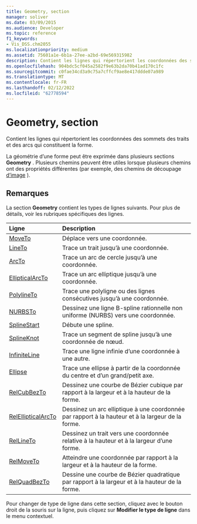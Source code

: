 ```yaml
---
title: Geometry, section
manager: soliver
ms.date: 03/09/2015
ms.audience: Developer
ms.topic: reference
f1_keywords:
- Vis_DSS.chm2055
ms.localizationpriority: medium
ms.assetid: 75601a1e-6b1a-27ee-a2bd-69e569315982
description: Contient les lignes qui répertorient les coordonnées des sommets des traits et des arcs qui constituent la forme.
ms.openlocfilehash: 904bdc5cf045a2582f9e63b2da70b41ad170c1fc
ms.sourcegitcommit: c0fae34cd3a9c75a7cffcf9ae8e417ddde07a989
ms.translationtype: MT
ms.contentlocale: fr-FR
ms.lasthandoff: 02/12/2022
ms.locfileid: "62778594"
---
```

# <a name="geometry-section"></a>Geometry, section

Contient les lignes qui répertorient les coordonnées des sommets des traits et des arcs qui constituent la forme. 
  
La géométrie d’une forme peut être exprimée dans plusieurs sections **Geometry** . Plusieurs chemins peuvent être utiles lorsque plusieurs chemins ont des propriétés différentes (par exemple, des chemins de découpage [d’image](clippingpath-cell-foreign-image-info-section.md) ). 
  
## <a name="remarks"></a>Remarques

La section **Geometry** contient les types de lignes suivants. Pour plus de détails, voir les rubriques spécifiques des lignes. 
  
|Ligne|Description|
|:-----|:-----|
|[MoveTo](moveto-row-geometry-section.md) <br/> |Déplace vers une coordonnée. |
|[LineTo](lineto-row-geometry-section.md) <br/> |Trace un trait jusqu’à une coordonnée. |
|[ArcTo](arcto-row-geometry-section.md) <br/> |Trace un arc de cercle jusqu’à une coordonnée. |
|[EllipticalArcTo](ellipticalarcto-row-geometry-section.md) <br/> |Trace un arc elliptique jusqu’à une coordonnée. |
|[PolylineTo](polylineto-row-geometry-section.md) <br/> |Trace une polyligne ou des lignes consécutives jusqu’à une coordonnée. |
|[NURBSTo](nurbsto-row-geometry-section.md) <br/> |Dessinez une ligne B-spline rationnelle non uniforme (NURBS) vers une coordonnée. |
|[SplineStart](splinestart-row-geometry-section.md) <br/> |Débute une spline. |
|[SplineKnot](splineknot-row-geometry-section.md) <br/> |Trace un segment de spline jusqu’à une coordonnée de nœud. |
|[InfiniteLine](infiniteline-row-geometry-section.md) <br/> |Trace une ligne infinie d’une coordonnée à une autre. |
|[Ellipse](ellipse-row-geometry-section.md) <br/> |Trace une ellipse à partir de la coordonnée du centre et d’un grand/petit axe. |
|[RelCubBezTo](relcubbezto-row-geometry-section.md) <br/> |Dessinez une courbe de Bézier cubique par rapport à la largeur et à la hauteur de la forme. |
|[RelEllipticalArcTo](relellipticalarcto-row-geometry-section.md) <br/> |Dessinez un arc elliptique à une coordonnée par rapport à la hauteur et à la largeur de la forme. |
|[RelLineTo](rellineto-row-geometry-section.md) <br/> |Dessinez un trait vers une coordonnée relative à la hauteur et à la largeur d’une forme. |
|[RelMoveTo](relmoveto-row-geometry-section.md) <br/> |Atteindre une coordonnée par rapport à la largeur et à la hauteur de la forme. |
|[RelQuadBezTo](relquadbezto-row-geometry-section.md) <br/> |Dessine une courbe de Bézier quadratique par rapport à la largeur et à la hauteur de la forme. |
   
Pour changer de type de ligne dans cette section, cliquez avec le bouton droit de la souris sur la ligne, puis cliquez sur **Modifier le type de ligne** dans le menu contextuel. 
  

